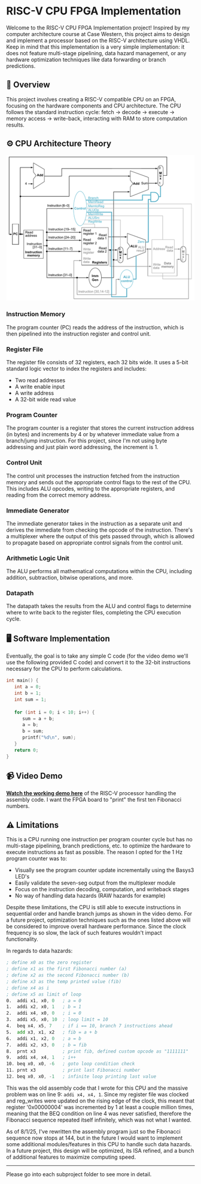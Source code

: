 # RISC-V CPU FPGA Implementation
Welcome to the RISC-V CPU FPGA Implementation project! Inspired by my computer architecture course at Case Western, this project aims to design and implement a processor based on the RISC-V architecture using VHDL. Keep in mind that this implementation is a very simple implementation: it does not feature multi-stage pipelining, data hazard management, or any hardware optimization techniques like data forwarding or branch predictions. 

## 🧠 Overview 
This project involves creating a RISC-V compatible CPU on an FPGA, focusing on the hardware components and CPU architecture. The CPU follows the standard instruction cycle: fetch → decode → execute → memory access → write-back, interacting with RAM to store computation results.

## ⚙️ CPU Architecture Theory
<img src="./riscv-architecture.png" />

### Instruction Memory
The program counter (PC) reads the address of the instruction, which is then pipelined into the instruction register and control unit.

### Register File
The register file consists of 32 registers, each 32 bits wide. It uses a 5-bit standard logic vector to index the registers and includes:
- Two read addresses
- A write enable input
- A write address
- A 32-bit wide read value

### Program Counter
The program counter is a register that stores the current instruction address (in bytes) and increments by 4 or by whatever immediate value from a branch/jump instruction. For this project, since I'm not using byte addressing and just plain word addressing, the increment is 1.

### Control Unit
The control unit processes the instruction fetched from the instruction memory and sends out the appropriate control flags to the rest of the CPU. This includes ALU opcodes, writing to the appropriate registers, and reading from the correct memory address.

### Immediate Generator
The immediate generator takes in the instruction as a separate unit and derives the immediate from checking the opcode of the instruction. There's a multiplexer where the output of this gets passed through, which is allowed to propagate based on appropriate control signals from the control unit.

### Arithmetic Logic Unit
The ALU performs all mathematical computations within the CPU, including addition, subtraction, bitwise operations, and more.

### Datapath
The datapath takes the results from the ALU and control flags to determine where to write back to the register files, completing the CPU execution cycle.

## 🖥️ Software Implementation
Eventually, the goal is to take any simple C code (for the video demo we'll use the following provided C code) and convert it to the 32-bit instructions necessary for the CPU to perform calculations.

```C
int main() {
   int a = 0;
   int b = 1;
   int sum = 1;

   for (int i = 0; i < 10; i++) {
      sum = a + b;
      a = b;
      b = sum;
      printf("%d\n", sum);
   }
   return 0;
}
```

## 📹 Video Demo

**[Watch the working demo here](https://youtu.be/W9_f-erUfQ4?si=PZiqwoZfcFX9fY8s)** of the RISC-V processor handling the assembly code. I want the FPGA board to "print" the first ten Fibonacci numbers.

## ⚠️ Limitations

This is a CPU running one instruction per program counter cycle but has no multi-stage pipelining, branch predictions, etc. to optimize the hardware to execute instructions as fast as possible. The reason I opted for the 1 Hz program counter was to:

- Visually see the program counter update incrementally using the Basys3 LED's
- Easily validate the seven-seg output from the multiplexer module
- Focus on the instruction decoding, computation, and writeback stages
- No way of handling data hazards (RAW hazards for example)

Despite these limitations, the CPU is still able to execute instructions in sequential order and handle branch jumps as shown in the video demo. For a future project, optimization techniques such as the ones listed above will be considered to improve overall hardware performance. Since the clock frequency is so slow, the lack of such features wouldn't impact functionality.

In regards to data hazards:
```asm
; define x0 as the zero register  
; define x1 as the first Fibonacci number (a)
; define x2 as the second Fibonacci number (b)  
; define x3 as the temp printed value (fib)
; define x4 as i
; define x5 as limit of loop
0.  addi x1, x0, 0   ; a = 0
1.  addi x2, x0, 1   ; b = 1  
2.  addi x4, x0, 0   ; i = 0
3.  addi x5, x0, 10  ; loop limit = 10
4.  beq x4, x5, 7    ; if i == 10, branch 7 instructions ahead
5.  add x3, x1, x2   ; fib = a + b
6.  addi x1, x2, 0   ; a = b
7.  addi x2, x3, 0   ; b = fib  
8.  prnt x3          ; print fib, defined custom opcode as "1111111"
9.  addi x4, x4, 1   ; i++
10. beq x0, x0, -6   ; goto loop condition check
11. prnt x3          ; print last Fibonacci number
12. beq x0, x0, -1   ; infinite loop printing last value
```

This was the old assembly code that I wrote for this CPU and the massive problem was on line 9: `addi x4, x4, 1`. Since my register file was clocked and reg_writes were updated on the rising edge of the clock, this meant that register '0x00000004' was incremented by 1 at least a couple million times, meaning that the BEQ condition on line 4 was never satisfied, therefore the Fibonacci sequence repeated itself infinitely, which was not what I wanted.

As of 8/1/25, I've rewritten the assembly program just so the Fibonacci sequence now stops at 144, but in the future I would want to implement some additional modules/features in this CPU to handle such data hazards. In a future project, this design will be optimized, its ISA refined, and a bunch of additional features to maximize computing speed.

--- 

Please go into each subproject folder to see more in detail.
